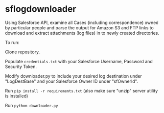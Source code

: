 # sflogdownloader

Using Salesforce API, examine all Cases (including correspondence) owned by particular people and parse the output for Amazon S3 and FTP links to download and extract attachments (log files) in to newly created directories.

To run:

Clone repository.

Populate `credentials.txt` with your Salesforce Username, Password and Security Token.

Modify downloader.py to include your desired log destination under "LogDestBase" and your Salesforce Owner ID under "sfOwnerId".

Run `pip install -r requirements.txt` (also make sure "unzip" server utility is installed)

Run `python downloader.py`
